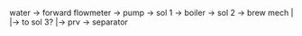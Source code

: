 
water -> forward flowmeter -> pump -> sol 1 -> boiler -> sol 2 -> brew mech
							 |					                   |-> to sol 3?
							|-> prv -> separator